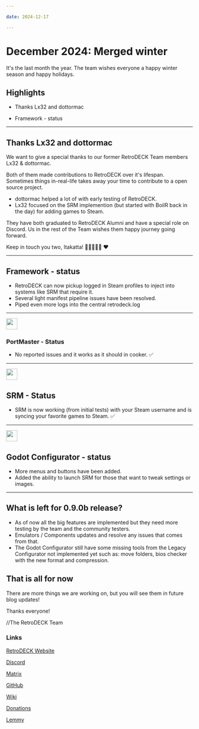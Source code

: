 ```yaml
--- 

date: 2024-12-17 

--- 
```


  

# December 2024: Merged winter 

It's the last month the year. 
The team wishes everyone a happy winter season and happy holidays. 

## Highlights 

- Thanks Lx32 and dottormac

- Framework - status

<!-- more --> 

--- 

## Thanks Lx32 and dottormac

We want to give a special thanks to our former RetroDECK Team members Lx32 & dottormac. 

Both of them made contributions to RetroDECK over it's lifespan. Sometimes things in-real-life takes away your time to contribute to a open source project. 

- dottormac helped a lot of with early testing of RetroDECK.
- Lx32 focused on the SRM implemention (but started with BoilR back in the day) for adding games to Steam. 

They have both graduated to RetroDECK Alumni and have a special role on Discord.
Us in the rest of the Team wishes them happy journey going forward. 

Keep in touch you two, Itakatta! 🤌🍕🍝🍌🤌 ❤️

--- 

## Framework - status

- RetroDECK can now pickup logged in Steam profiles to inject into systems like SRM that require it. 
- Several light manifest pipeline issues have been resolved. 
- Piped even more logs into the central retrodeck.log

--- 

<img src="../../../portmaster.png" width="30"> 

### PortMaster - Status

- No reported issues and it works as it should in cooker. ✅ 

--- 

<img src="../../../srm.png" width="30">   

## SRM - Status 

- SRM is now working (from initial tests) with your Steam username and is syncing your favorite games to Steam. ✅

--- 

<img src="../../../godot.png" width="30">   
  
## Godot Configurator - status

- More menus and buttons have been added.
- Added the ability to launch SRM for those that want to tweak settings or images. 

--- 

## What is left for 0.9.0b release?

- As of now all the big features are implemented but they need more testing by the team and the community testers. 
- Emulators / Components updates and resolve any issues that comes from that.
- The Godot Configurator still have some missing tools from the Legacy Configurator not implemented yet such as: move folders, bios checker with the new format and compression. 


## That is all for now 

There are more things we are working on, but you will see them in future blog updates!
  
Thanks everyone! 

//The RetroDECK Team 

### Links 

[RetroDECK Website](https://retrodeck.net/)  
  
[Discord](https://discord.gg/WDc5C9YWMx) 

[Matrix](https://matrix.to/#/#retrodeck:matrix.org) 

[GitHub](https://github.com/XargonWan/RetroDECK) 

[Wiki](https://github.com/XargonWan/RetroDECK/wiki) 

[Donations](https://retrodeck.readthedocs.io/en/latest/wiki_about/donations-licenses/) 

[Lemmy](https://lemmy.zip/c/retrodeck) 
